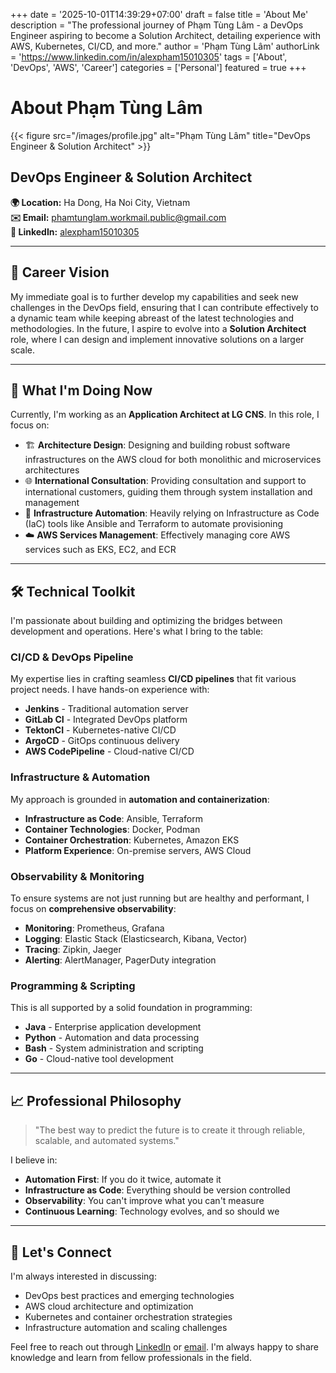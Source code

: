 +++
date = '2025-10-01T14:39:29+07:00'
draft = false
title = 'About Me'
description = "The professional journey of Phạm Tùng Lâm - a DevOps Engineer aspiring to become a Solution Architect, detailing experience with AWS, Kubernetes, CI/CD, and more."
author = 'Phạm Tùng Lâm'
authorLink = 'https://www.linkedin.com/in/alexpham15010305'
tags = ['About', 'DevOps', 'AWS', 'Career']
categories = ['Personal']
featured = true
+++

# About Phạm Tùng Lâm

{{< figure src="/images/profile.jpg" alt="Phạm Tùng Lâm" title="DevOps Engineer & Solution Architect" >}}

## DevOps Engineer & Solution Architect

**🌍 Location:** Ha Dong, Ha Noi City, Vietnam  
**✉️ Email:** [phamtunglam.workmail.public@gmail.com](mailto:phamtunglam.workmail.public@gmail.com)  
**💼 LinkedIn:** [alexpham15010305](https://www.linkedin.com/in/alexpham15010305)

---

## 🎯 Career Vision

My immediate goal is to further develop my capabilities and seek new challenges in the DevOps field, ensuring that I can contribute effectively to a dynamic team while keeping abreast of the latest technologies and methodologies. In the future, I aspire to evolve into a **Solution Architect** role, where I can design and implement innovative solutions on a larger scale.

---

## 🚀 What I'm Doing Now

Currently, I'm working as an **Application Architect at LG CNS**. In this role, I focus on:

- 🏗️ **Architecture Design**: Designing and building robust software infrastructures on the AWS cloud for both monolithic and microservices architectures
- 🌐 **International Consultation**: Providing consultation and support to international customers, guiding them through system installation and management
- 🤖 **Infrastructure Automation**: Heavily relying on Infrastructure as Code (IaC) tools like Ansible and Terraform to automate provisioning
- ☁️ **AWS Services Management**: Effectively managing core AWS services such as EKS, EC2, and ECR

---

## 🛠️ Technical Toolkit

I'm passionate about building and optimizing the bridges between development and operations. Here's what I bring to the table:

### CI/CD & DevOps Pipeline
My expertise lies in crafting seamless **CI/CD pipelines** that fit various project needs. I have hands-on experience with:
- **Jenkins** - Traditional automation server
- **GitLab CI** - Integrated DevOps platform
- **TektonCI** - Kubernetes-native CI/CD
- **ArgoCD** - GitOps continuous delivery
- **AWS CodePipeline** - Cloud-native CI/CD

### Infrastructure & Automation
My approach is grounded in **automation and containerization**:
- **Infrastructure as Code**: Ansible, Terraform
- **Container Technologies**: Docker, Podman
- **Container Orchestration**: Kubernetes, Amazon EKS
- **Platform Experience**: On-premise servers, AWS Cloud

### Observability & Monitoring
To ensure systems are not just running but are healthy and performant, I focus on **comprehensive observability**:
- **Monitoring**: Prometheus, Grafana
- **Logging**: Elastic Stack (Elasticsearch, Kibana, Vector)
- **Tracing**: Zipkin, Jaeger
- **Alerting**: AlertManager, PagerDuty integration

### Programming & Scripting
This is all supported by a solid foundation in programming:
- **Java** - Enterprise application development
- **Python** - Automation and data processing
- **Bash** - System administration and scripting
- **Go** - Cloud-native tool development

---

## 📈 Professional Philosophy

> "The best way to predict the future is to create it through reliable, scalable, and automated systems."

I believe in:
- **Automation First**: If you do it twice, automate it
- **Infrastructure as Code**: Everything should be version controlled
- **Observability**: You can't improve what you can't measure
- **Continuous Learning**: Technology evolves, and so should we

---

## 🤝 Let's Connect

I'm always interested in discussing:
- DevOps best practices and emerging technologies
- AWS cloud architecture and optimization
- Kubernetes and container orchestration strategies
- Infrastructure automation and scaling challenges

Feel free to reach out through [LinkedIn](https://www.linkedin.com/in/alexpham15010305) or [email](mailto:phamtunglam.workmail.public@gmail.com). I'm always happy to share knowledge and learn from fellow professionals in the field.
